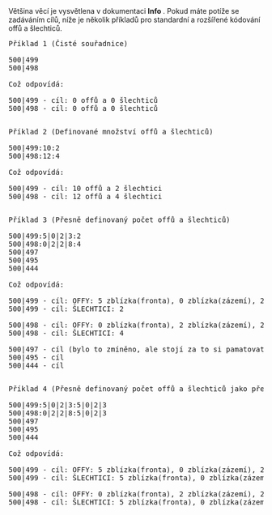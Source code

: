 <div class="p-3 mb-2 bg-light text-dark"><i class="bi bi-info-square"></i> Většina věcí je vysvětlena v dokumentaci <b> Info </b>. Pokud máte potíže se zadáváním cílů, níže je několik příkladů pro standardní a rozšířené kódování offů a šlechticů.</div>

<pre class="md-pre">
<span class="md-correct2">Příklad 1 (Čisté souřadnice)</span>

500|499
500|498

<span class="md-correct2">Což odpovídá:</span>

500|499 - cíl: 0 offů a 0 šlechticů
500|498 - cíl: 0 offů a 0 šlechticů

</pre>
<pre class="md-pre">
<span class="md-correct2">Příklad 2 (Definované množství offů a šlechticů)</span>

500|499:10:2
500|498:12:4

<span class="md-correct2">Což odpovídá:</span>

500|499 - cíl: 10 offů a 2 šlechtici
500|498 - cíl: 12 offů a 4 šlechtici

</pre>
<pre class="md-pre">
<span class="md-correct2">Příklad 3 (Přesně definovaný počet offů a šlechticů)</span>

500|499:5|0|2|3:2
500|498:0|2|2|8:4
500|497
500|495
500|444

<span class="md-correct2">Což odpovídá:</span>

500|499 - cíl: OFFY: 5 zblízka(fronta), 0 zblízka(zázemí), 2 náhodné ze zázemí a 3 z dálky
500|499 - cíl: ŠLECHTICI: 2

500|498 - cíl: OFFY: 0 zblízka(fronta), 2 zblízka(zázemí), 2 náhodné ze zázemí a 8 z dálky
500|498 - cíl: ŠLECHTICI: 4

500|497 - cíl (bylo to zmíněno, ale stojí za to si pamatovat, že můžete volně míchat konkrétní cíle, dokonce i s prázdnými)
500|495 - cíl
500|444 - cíl 

</pre>

<pre class="md-pre">
<span class="md-correct2">Příklad 4 (Přesně definovaný počet offů a šlechticů jako předtím)</span>

500|499:5|0|2|3:5|0|2|3
500|498:0|2|2|8:5|0|2|3
500|497
500|495
500|444

<span class="md-correct2">Což odpovídá:</span>

500|499 - cíl: OFFY: 5 zblízka(fronta), 0 zblízka(zázemí), 2 náhodné ze zázemí a 3 z dálky
500|499 - cíl: ŠLECHTICI: 5 zblízka(fronta), 0 zblízka(zázemí), 2 náhodné ze zázemí a 3 z dálky

500|498 - cíl: OFFY: 0 zblízka(fronta), 2 zblízka(zázemí), 2 náhodné ze zázemí a 8 z dálky
500|498 - cíl: ŠLECHTICI: 5 zblízka(fronta), 0 zblízka(zázemí), 2 náhodné ze zázemí a 3 z dálky


</pre>
